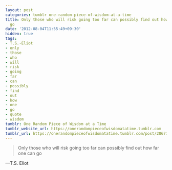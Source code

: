 ```yaml
---
layout: post
categories: tumblr one-random-piece-of-wisdom-at-a-time
title: Only those who will risk going too far can possibly find out how far one can
  go
date: '2012-08-04T11:55:49+09:30'
hidden: true
tags:
- T.S.-Eliot
- only
- those
- who
- will
- risk
- going
- far
- can
- possibly
- find
- out
- how
- one
- go
- quote
- wisdom
tumblr: One Random Piece of Wisdom at a Time
tumblr_website_url: https://onerandompieceofwisdomatatime.tumblr.com
tumblr_url: https://onerandompieceofwisdomatatime.tumblr.com/post/28671054004/only-those-who-will-risk-going-too-far-can
---
```

> Only those who will risk going too far can possibly find out how far one can go

—T.S. Eliot
